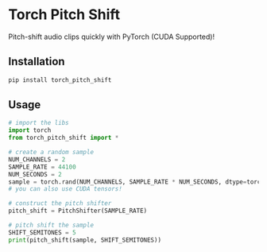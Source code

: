 # Torch Pitch Shift

Pitch-shift audio clips quickly with PyTorch (CUDA Supported)!

## Installation
```bash
pip install torch_pitch_shift
```

## Usage
```python
# import the libs
import torch
from torch_pitch_shift import *

# create a random sample
NUM_CHANNELS = 2
SAMPLE_RATE = 44100
NUM_SECONDS = 2
sample = torch.rand(NUM_CHANNELS, SAMPLE_RATE * NUM_SECONDS, dtype=torch.float32)
# you can also use CUDA tensors!

# construct the pitch shifter
pitch_shift = PitchShifter(SAMPLE_RATE)

# pitch shift the sample
SHIFT_SEMITONES = 5
print(pitch_shift(sample, SHIFT_SEMITONES))
```